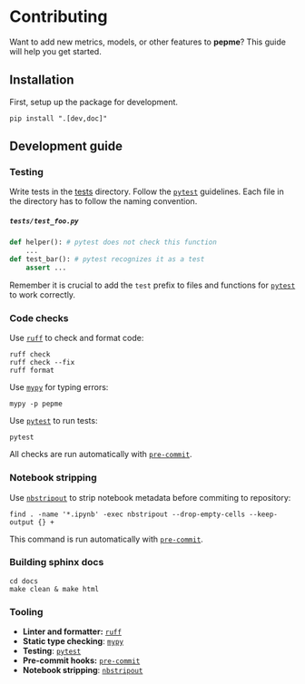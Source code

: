 # Contributing

Want to add new metrics, models, or other features to **pepme**? This guide will help you get started.

## Installation

First, setup up the package for development.

```shell
pip install ".[dev,doc]"
```

## Development guide

### Testing

Write tests in the [tests](https://github.com/szczurek-lab/pepme/tree/main/tests) directory. Follow the [`pytest`](#tooling) guidelines. Each file in the directory has to follow the naming convention.

<h5 a><strong><code>tests/test_foo.py</code></strong></h5>

```python
def helper(): # pytest does not check this function
    ...
def test_bar(): # pytest recognizes it as a test
    assert ...
```

Remember it is crucial to add the `test` prefix to files and functions for [`pytest`](#tooling) to work correctly.

### Code checks

Use [`ruff`](#tooling) to check and format code:

```shell
ruff check
ruff check --fix
ruff format
```

Use [`mypy`](#tooling) for typing errors:

```shell
mypy -p pepme
```

Use [`pytest`](#tooling) to run tests:

```shell
pytest
```

All checks are run automatically with [`pre-commit`](#tooling).

### Notebook stripping

Use [`nbstripout`](#tooling) to strip notebook metadata before commiting to repository:

```shell
find . -name '*.ipynb' -exec nbstripout --drop-empty-cells --keep-output {} +
```

This command is run automatically with [`pre-commit`](#tooling).

### Building sphinx docs

```shell
cd docs
make clean & make html
```

### Tooling

- **Linter and formatter:** [`ruff`](https://docs.astral.sh/ruff/)
- **Static type checking**: [`mypy`](https://mypy.readthedocs.io/en/stable/#)
- **Testing**: [`pytest`](https://docs.pytest.org/en/stable/)
- **Pre-commit hooks:** [`pre-commit`](https://pre-commit.com/)
- **Notebook stripping**: [`nbstripout`](https://pypi.org/project/nbstripout/)
